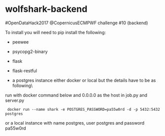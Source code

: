 # wolfshark-backend
#OpenDataHack2017 @CopernicusECMPWF challenge #10 (backend)

To install you will need to pip install the following:

* peewee
* psycopg2-binary
* flask
* flask-restful

* a postgres instance either docker or local but the details have to be as following\

run with docker command below and 0.0.0.0 as the host in job.py and server.py

```
 docker run --name shark -e POSTGRES_PASSWORD=pa55w0rd -d -p 5432:5432 postgres
```

or a local instance with name postgres, user postgres and password pa55w0rd